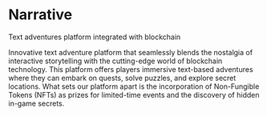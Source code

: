 # Narrative
Text adventures platform integrated with blockchain

Innovative text adventure platform that seamlessly blends the nostalgia of interactive storytelling with the cutting-edge world of blockchain technology. This platform offers players immersive text-based adventures where they can embark on quests, solve puzzles, and explore secret locations. What sets our platform apart is the incorporation of Non-Fungible Tokens (NFTs) as prizes for limited-time events and the discovery of hidden in-game secrets.
